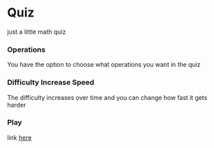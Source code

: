 # Quiz

just a little math quiz

### Operations

You have the option to choose what operations you want in the quiz

### Difficulty Increase Speed

The difficulty increases over time and you can change how fast it gets harder

### Play

link [here](https://tranquanto.github.io/Quiz/quiz.html)
